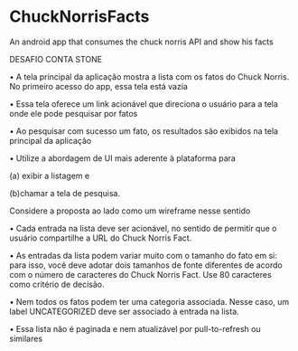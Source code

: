 # ChuckNorrisFacts
An android app that consumes the chuck norris API and show his facts

DESAFIO CONTA STONE

• A tela principal da aplicação mostra a lista com
os fatos do Chuck Norris. No primeiro acesso do
app, essa tela está vazia

• Essa tela oferece um link acionável que
direciona o usuário para a tela onde ele pode
pesquisar por fatos

• Ao pesquisar com sucesso um fato, os
resultados são exibidos na tela principal da
aplicação

• Utilize a abordagem de UI mais aderente à
plataforma para

(a) exibir a listagem e 

(b)chamar a tela de pesquisa. 

Considere a proposta ao lado como um wireframe nesse sentido

• Cada entrada na lista deve ser acionável, no sentido de
permitir que o usuário compartilhe a URL do Chuck
Norris Fact.

• As entradas da lista podem variar muito com o
tamanho do fato em si: para isso, você deve adotar
dois tamanhos de fonte diferentes de acordo com o
número de caracteres do Chuck Norris Fact. Use 80
caracteres como critério de decisão.

• Nem todos os fatos podem ter uma categoria
associada. Nesse caso, um label UNCATEGORIZED
deve ser associado à entrada na lista.

• Essa lista não é paginada e nem atualizável por pull-to-refresh ou similares
